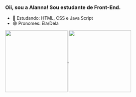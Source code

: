 ### Oii, sou a Alanna! Sou estudante de Front-End.

- 🌱 Estudando: HTML, CSS e Java Script
- 😄 Pronomes: Ela/Dela

<div>
<a href="https://github.com/anuraghazra/github-readme-stats">
  <img height=200 align="center" src="https://github-readme-stats.vercel.app/api?username=alannamartinsg" />
</a>
<a href="https://github.com/anuraghazra/convoychat">
  <img height=200 align="center" src="https://github-readme-stats.vercel.app/api/top-langs?username=alannamartinsg&layout=compact&langs_count=8&card_width=220" />
</a>
</div>

 
